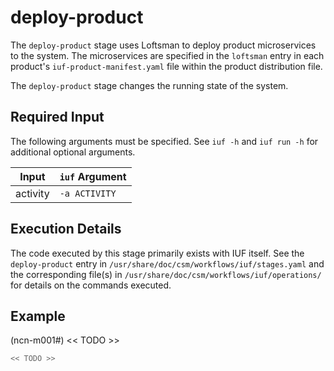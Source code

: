 # deploy-product

The `deploy-product` stage uses Loftsman to deploy product microservices to the system. The microservices are specified in the `loftsman` entry in each product's `iuf-product-manifest.yaml` file within the product distribution file.

The `deploy-product` stage changes the running state of the system.

## Required Input

The following arguments must be specified. See `iuf -h` and `iuf run -h` for additional optional arguments.

| Input           | `iuf` Argument |
| --------------- | -------------- |
| activity        | `-a ACTIVITY`  |

## Execution Details

The code executed by this stage primarily exists with IUF itself. See the `deploy-product` entry in `/usr/share/doc/csm/workflows/iuf/stages.yaml` and the corresponding file(s) in `/usr/share/doc/csm/workflows/iuf/operations/` for details on the commands executed.

## Example

(ncn-m001#) << TODO >>

```bash
<< TODO >>
```
